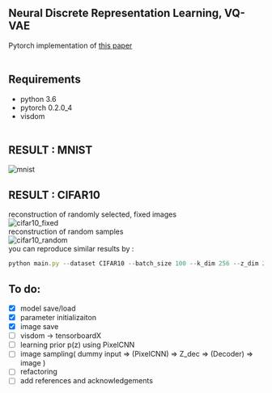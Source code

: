 ## Neural Discrete Representation Learning, VQ-VAE
Pytorch implementation of [this paper](https://arxiv.org/abs/1711.00937)
<br><br>
## Requirements
* python 3.6
* pytorch 0.2.0_4
* visdom
<br><br>
## RESULT : MNIST
![mnist](https://github.com/1Konny/Generative-Models/blob/master/VQ-VAE/sample/mnist.gif)
<br>
## RESULT : CIFAR10
reconstruction of randomly selected, fixed images
<br>
![cifar10_fixed](https://github.com/1Konny/Generative-Models/blob/master/VQ-VAE/sample/cifar10_fixed.gif)
<br>
reconstruction of random samples
<br>
![cifar10_random](https://github.com/1Konny/Generative-Models/blob/master/VQ-VAE/sample/cifar10_random.gif)
<br>
you can reproduce similar results by :
```javascript
python main.py --dataset CIFAR10 --batch_size 100 --k_dim 256 --z_dim 256
```

## To do:
- [x] model save/load
- [x] parameter initializaiton
- [x] image save
- [ ] visdom -> tensorboardX
- [ ] learning prior p(z) using PixelCNN
- [ ] image sampling( dummy input => (PixelCNN) => Z_dec => (Decoder) => image )
- [ ] refactoring
- [ ] add references and acknowledgements
